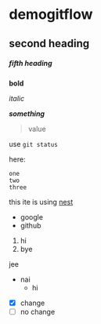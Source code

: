 # demogitflow

## second heading

##### fifth heading

**bold**

*italic*

***something***

> value

use `git status`

here:

``` 
one
two
three
```

this ite is using [nest](www.whatsapp.web)

- google
- github

1. hi
2. bye

jee
- nai
  - hi

- [x] change
- [ ] no change
